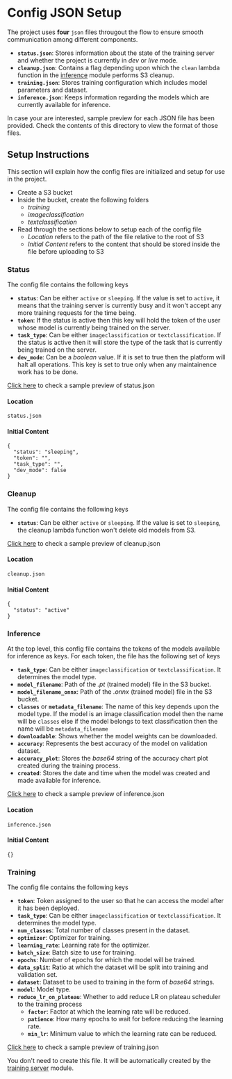 # Config JSON Setup

The project uses **four** `json` files througout the flow to ensure smooth communication among different components.

- **`status.json`**: Stores information about the state of the training server and whether the project is currently in _dev_ or _live_ mode.
- **`cleanup.json`**: Contains a flag depending upon which the `clean` lambda function in the [inference](../inference/) module performs S3 cleanup.
- **`training.json`**: Stores training configuration which includes model parameters and dataset.
- **`inference.json`**: Keeps information regarding the models which are currently available for inference.

In case your are interested, sample preview for each JSON file has been provided. Check the contents of this directory to view the format of those files.

## Setup Instructions

This section will explain how the config files are initialized and setup for use in the project.

- Create a S3 bucket
- Inside the bucket, create the following folders
  - _training_
  - _imageclassification_
  - _textclassification_
- Read through the sections below to setup each of the config file
  - _Location_ refers to the path of the file relative to the root of S3
  - _Initial Content_ refers to the content that should be stored inside the file before uploading to S3

### Status

The config file contains the following keys

- **`status`**: Can be either `active` or `sleeping`. If the value is set to `active`, it means that the training server is currently busy and it won't accept any more training requests for the time being.
- **`token`**: If the status is active then this key will hold the token of the user whose model is currently being trained on the server.
- **`task_type`**: Can be either `imageclassification` or `textclassification`. If the status is active then it will store the type of the task that is currently being trained on the server.
- **`dev_mode`**: Can be a _boolean_ value. If it is set to true then the platform will halt all operations. This key is set to true only when any maintainence work has to be done.

[Click here](status.json) to check a sample preview of status.json

#### Location

`status.json`

#### Initial Content

```
{
  "status": "sleeping",
  "token": "",
  "task_type": "",
  "dev_mode": false
}
```

### Cleanup

The config file contains the following keys

- **`status`**: Can be either `active` or `sleeping`. If the value is set to `sleeping`, the cleanup lambda function won't delete old models from S3.

[Click here](cleanup.json) to check a sample preview of cleanup.json

#### Location

`cleanup.json`

#### Initial Content

```
{
  "status": "active"
}
```

### Inference

At the top level, this config file contains the tokens of the models available for inference as keys. For each token, the file has the following set of keys

- **`task_type`**: Can be either `imageclassification` or `textclassification`. It determines the model type.
- **`model_filename`**: Path of the _.pt_ (trained model) file in the S3 bucket.
- **`model_filename_onnx`**: Path of the _.onnx_ (trained model) file in the S3 bucket.
- **`classes`** or **`metadata_filename`**: The name of this key depends upon the model type. If the model is an image classification model then the name will be `classes` else if the model belongs to text classification then the name will be `metadata_filename`
- **`downloadable`**: Shows whether the model weights can be downloaded.
- **`accuracy`**: Represents the best accuracy of the model on validation dataset.
- **`accuracy_plot`**: Stores the _base64_ string of the accuracy chart plot created during the training process.
- **`created`**: Stores the date and time when the model was created and made available for inference.

[Click here](inference.json) to check a sample preview of inference.json

#### Location

`inference.json`

#### Initial Content

```
{}
```

### Training

The config file contains the following keys

- **`token`**: Token assigned to the user so that he can access the model after it has been deployed.
- **`task_type`**: Can be either `imageclassification` or `textclassification`. It determines the model type.
- **`num_classes`**: Total number of classes present in the dataset.
- **`optimizer`**: Optimizer for training.
- **`learning_rate`**: Learning rate for the optimizer.
- **`batch_size`**: Batch size to use for training.
- **`epochs`**: Number of epochs for which the model will be trained.
- **`data_split`**: Ratio at which the dataset will be split into training and validation set.
- **`dataset`**: Dataset to be used to training in the form of _base64_ strings.
- **`model`**: Model type.
- **`reduce_lr_on_plateau`**: Whether to add reduce LR on plateau scheduler to the training process
  - **`factor`**: Factor at which the learning rate will be reduced.
  - **`patience`**: How many epochs to wait for before reducing the learning rate.
  - **`min_lr`**: Minimum value to which the learning rate can be reduced.

[Click here](training.json) to check a sample preview of training.json

You don't need to create this file. It will be automatically created by the [training server](../train_config/training_server/) module.
